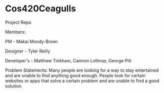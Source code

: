 # Cos420Ceagulls
Project Repo

Members:

PM - Makai Moody-Broen

Designer - Tyler Reilly

Developer's - Matthew Tinkham, Camron Lothrop, George Pitt


Problem Statements:
Many people are looking for a way to stay entertained and are unable to find anything good enough.
People look for certain websites or apps that solve a certain problem and are unable to find a good solution.
